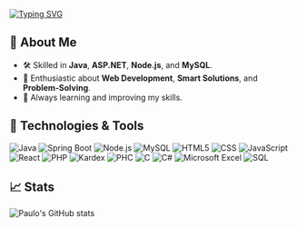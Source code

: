 [![Typing SVG](https://readme-typing-svg.herokuapp.com/?color=00bfbf&size=35&center=true&vCenter=true&width=1000&lines=👋+Hi,+I’m+Paulo+Abreu!;💻+I'm+Software+Engineer;📚+Master’s+Student+in+Software+Engineering+at+ISEP;Welcome!+:%29)](https://git.io/typing-svg)


## 🌟 About Me
- 🛠 Skilled in **Java**, **ASP.NET**, **Node.js**, and **MySQL**.  
- 🧩 Enthusiastic about **Web Development**, **Smart Solutions**, and **Problem-Solving**.  
- 📖 Always learning and improving my skills.  

## 🔧 Technologies & Tools
![Java](https://img.shields.io/badge/Java-ED8B00?style=for-the-badge&logo=java&logoColor=white)
![Spring Boot](https://img.shields.io/badge/Spring%20Boot-6DB33F?style=for-the-badge&logo=springboot&logoColor=white)
![Node.js](https://img.shields.io/badge/Node.js-43853D?style=for-the-badge&logo=node.js&logoColor=white)
![MySQL](https://img.shields.io/badge/MySQL-4479A1?style=for-the-badge&logo=mysql&logoColor=white)
![HTML5](https://img.shields.io/badge/HTML5-E34F26?style=for-the-badge&logo=html5&logoColor=white)
![CSS](https://img.shields.io/badge/CSS-1572B6?style=for-the-badge&logo=css3&logoColor=white)
![JavaScript](https://img.shields.io/badge/JavaScript-F7DF1E?style=for-the-badge&logo=javascript&logoColor=black)
![React](https://img.shields.io/badge/React-61DAFB?style=for-the-badge&logo=react&logoColor=black)
![PHP](https://img.shields.io/badge/PHP-777BB4?style=for-the-badge&logo=php&logoColor=white)
![Kardex](https://img.shields.io/badge/Kardex-009688?style=for-the-badge)
![PHC](https://img.shields.io/badge/PHC-003366?style=for-the-badge&logo=none)
![C](https://img.shields.io/badge/C-00599C?style=for-the-badge&logo=c&logoColor=white)
![C#](https://img.shields.io/badge/C%23-239120?style=for-the-badge&logo=csharp&logoColor=white)
![Microsoft Excel](https://img.shields.io/badge/Microsoft%20Excel-217346?style=for-the-badge&logo=microsoftexcel&logoColor=white)
![SQL](https://img.shields.io/badge/SQL-CC2927?style=for-the-badge&logo=microsoftsqlserver&logoColor=white)

## 📈 Stats
![Paulo's GitHub stats](https://github-readme-stats.vercel.app/api?username=PauloAbreu&show_icons=true&theme=dark)
